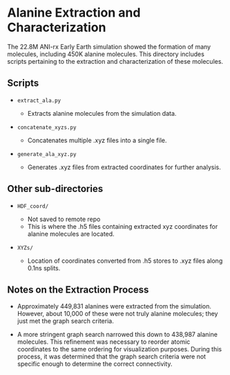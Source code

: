 # Alanine Extraction and Characterization

The 22.8M ANI-rx Early Earth simulation showed the formation of many molecules, including 450K alanine molecules. This directory includes scripts pertaining to the extraction and characterization of these molecules.

## Scripts

- `extract_ala.py`
  - Extracts alanine molecules from the simulation data.

- `concatenate_xyzs.py`
  - Concatenates multiple .xyz files into a single file.

- `generate_ala_xyz.py`
  - Generates .xyz files from extracted coordinates for further analysis.

## Other sub-directories

- `HDF_coord/`
  - Not saved to remote repo
  - This is where the .h5 files containing extracted xyz coordinates for alanine molecules are located.

- `XYZs/`
  - Location of coordinates converted from .h5 stores to .xyz files along 0.1ns splits.

## Notes on the Extraction Process

- Approximately 449,831 alanines were extracted from the simulation. However, about 10,000 of these were not truly alanine molecules; they just met the graph search criteria.

- A more stringent graph search narrowed this down to 438,987 alanine molecules. This refinement was necessary to reorder atomic coordinates to the same ordering for visualization purposes. During this process, it was determined that the graph search criteria were not specific enough to determine the correct connectivity.
